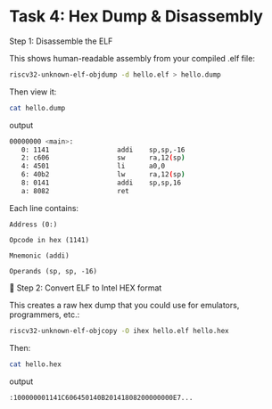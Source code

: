# Task 4: Hex Dump & Disassembly
 Step 1: Disassemble the ELF

This shows human-readable assembly from your compiled .elf file:
```bash 
riscv32-unknown-elf-objdump -d hello.elf > hello.dump
```
Then view it:
```bash 
cat hello.dump
```
 
output
```bash
00000000 <main>:
   0: 1141                 addi    sp,sp,-16
   2: c606                 sw      ra,12(sp)
   4: 4501                 li      a0,0
   6: 40b2                 lw      ra,12(sp)
   8: 0141                 addi    sp,sp,16
   a: 8082                 ret
```
Each line contains:

    Address (0:)

    Opcode in hex (1141)

    Mnemonic (addi)

    Operands (sp, sp, -16)

🔹 Step 2: Convert ELF to Intel HEX format

This creates a raw hex dump that you could use for emulators, programmers, etc.:
```bash
riscv32-unknown-elf-objcopy -O ihex hello.elf hello.hex
```
Then:
```bash
cat hello.hex
```
output
```bash
:100000001141C606450140B20141808200000000E7...
```
